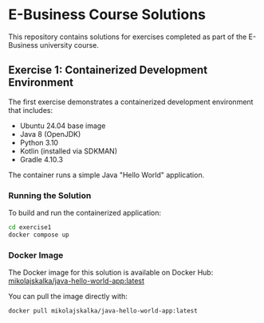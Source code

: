 # E-Business Course Solutions

This repository contains solutions for exercises completed as part of the E-Business university course.

## Exercise 1: Containerized Development Environment

The first exercise demonstrates a containerized development environment that includes:

- Ubuntu 24.04 base image
- Java 8 (OpenJDK)
- Python 3.10
- Kotlin (installed via SDKMAN)
- Gradle 4.10.3

The container runs a simple Java "Hello World" application.

### Running the Solution

To build and run the containerized application:

```bash
cd exercise1
docker compose up
```

### Docker Image

The Docker image for this solution is available on Docker Hub:
[mikolajskalka/java-hello-world-app:latest](https://hub.docker.com/repository/docker/mikolajskalka/java-hello-world-app/tags/latest/sha256-c5824510a94d5fdeedd1904e5ef0124b06fbc82af781cc287afa69949da041b3)

You can pull the image directly with:

```bash
docker pull mikolajskalka/java-hello-world-app:latest
